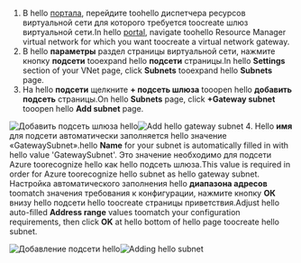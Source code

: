 1. <span data-ttu-id="89b40-101">В hello [портала](http://portal.azure.com), перейдите toohello диспетчера ресурсов виртуальной сети для которого требуется toocreate шлюз виртуальной сети.</span><span class="sxs-lookup"><span data-stu-id="89b40-101">In hello [portal](http://portal.azure.com), navigate toohello Resource Manager virtual network for which you want toocreate a virtual network gateway.</span></span>
2. <span data-ttu-id="89b40-102">В hello **параметры** раздел страницы виртуальной сети, нажмите кнопку **подсети** tooexpand hello **подсети** страницы.</span><span class="sxs-lookup"><span data-stu-id="89b40-102">In hello **Settings** section of your VNet page, click **Subnets** tooexpand hello **Subnets** page.</span></span>
3. <span data-ttu-id="89b40-103">На hello **подсети** щелкните **+ подсеть шлюза** tooopen hello **добавить подсеть** страницы.</span><span class="sxs-lookup"><span data-stu-id="89b40-103">On hello **Subnets** page, click **+Gateway subnet** tooopen hello **Add subnet** page.</span></span> 

  <span data-ttu-id="89b40-104">![Добавить подсеть шлюза hello](./media/vpn-gateway-add-gwsubnet-p2s-rm-portal-include/addgwsubnet.png "добавить подсеть шлюза hello")</span><span class="sxs-lookup"><span data-stu-id="89b40-104">![Add hello gateway subnet](./media/vpn-gateway-add-gwsubnet-p2s-rm-portal-include/addgwsubnet.png "Add hello gateway subnet")</span></span>
4. <span data-ttu-id="89b40-105">Hello **имя** для подсети автоматически заполняется hello значение «GatewaySubnet».</span><span class="sxs-lookup"><span data-stu-id="89b40-105">hello **Name** for your subnet is automatically filled in with hello value 'GatewaySubnet'.</span></span> <span data-ttu-id="89b40-106">Это значение необходимо для подсети Azure toorecognize hello как hello подсеть шлюза.</span><span class="sxs-lookup"><span data-stu-id="89b40-106">This value is required in order for Azure toorecognize hello subnet as hello gateway subnet.</span></span> <span data-ttu-id="89b40-107">Настройка автоматического заполнения hello **диапазона адресов** toomatch значения требования к конфигурации, нажмите кнопку **ОК** внизу hello подсети hello toocreate страницы приветствия.</span><span class="sxs-lookup"><span data-stu-id="89b40-107">Adjust hello auto-filled **Address range** values toomatch your configuration requirements, then click **OK** at hello bottom of hello page toocreate hello subnet.</span></span>

  <span data-ttu-id="89b40-108">![Добавление подсети hello](./media/vpn-gateway-add-gwsubnet-p2s-rm-portal-include/p2sgwsub.png "Добавление подсети hello")</span><span class="sxs-lookup"><span data-stu-id="89b40-108">![Adding hello subnet](./media/vpn-gateway-add-gwsubnet-p2s-rm-portal-include/p2sgwsub.png "Adding hello subnet")</span></span>
